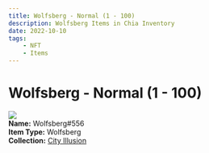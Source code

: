 ```yaml
---
title: Wolfsberg - Normal (1 - 100)
description: Wolfsberg Items in Chia Inventory
date: 2022-10-10
tags:
    - NFT
    - Items
---
```


# Wolfsberg - Normal (1 - 100)
<div class="item_thumbnail">
<img loading="lazy" src="https://nsnjkwpcabsc3oweqvee6tlytpdy4ouecep2knsxhwj5k3jp3njq.arweave.net/bJqVWeIAZC26xIVIT014m8eOOoQRH6U2Vz2T1W0v21M"><br/>
<div><strong>Name:</strong> Wolfsberg#556</div>
<div><strong>Item Type:</strong> Wolfsberg</div>
<div><strong>Collection:</strong> <a href="https://www.spacescan.io/xch/nft/collection/col1lend2dcn558km4wcwta4xnkfv3xpcmlp9kyt0m909emvfxechlyqdl5ndg">City Illusion</a></div>
</div>

